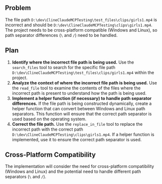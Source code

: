 ## Problem
The file path `D:\dev\ClineClaudeMCPTesting\test_files\clips/girls1.mp4` is incorrect and should be `D:\dev\ClineClaudeMCPTesting\clips\girls1.mp4`. The project needs to be cross-platform compatible (Windows and Linux), so path separator differences (`\` and `/`) need to be handled.

## Plan
1.  **Identify where the incorrect file path is being used.** Use the `search_files` tool to search for the specific file path `D:\dev\ClineClaudeMCPTesting\test_files\clips/girls1.mp4` within the project.
2.  **Analyze the context of where the incorrect file path is being used.** Use the `read_file` tool to examine the contents of the files where the incorrect path is present to understand how the path is being used.
3.  **Implement a helper function (if necessary) to handle path separator differences.** If the file path is being constructed dynamically, create a helper function that can convert between Windows and Linux path separators. This function will ensure that the correct path separator is used based on the operating system.
4.  **Correct the file path.** Use the `replace_in_file` tool to replace the incorrect path with the correct path `D:\dev\ClineClaudeMCPTesting\clips\girls1.mp4`. If a helper function is implemented, use it to ensure the correct path separator is used.

## Cross-Platform Compatibility
The implementation will consider the need for cross-platform compatibility (Windows and Linux) and the potential need to handle different path separators (`\` and `/`).
